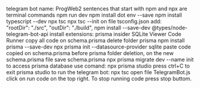 telegram bot name: ProgWeb2
sentences that start with npm and npx are terminal commands
npm run dev
npm install dot env --save
npm install typescript --dev
npx tsc
npx tsc --init
on file tsconfig.json add:  
    "rootDir": "./src",
    "outDir": "./build",
npm install --save-dev @types/node-telegram-bot-api
install extensions:
    prisma insider
    SQLite Viewer
    Code Runner
copy all code on schema.prisma
delete folder prisma
npm install prisma --save-dev
npx prisma init --datasource-provider sqlite
paste code copied on schema.prisma before prisma folder deletion, on the new schema.prisma file
save schema.prisma
npx prisma migrate dev --name init
to access prisma database use comand:
    npx prisma studio
    press ctrl+C to exit prisma studio
to run the telegram bot:
    npx tsc
    open file TelegramBot.js
    click on run code on the top right. To stop running code press stop buttom.

